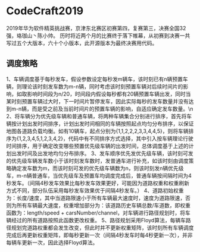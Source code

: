 # CodeCraft2019
2019年华为软件精英挑战赛，京津东北赛区初赛第四，复赛第三，决赛全国32强，珞珈山丶陈小帅。
历时将近两个月的比赛终于落下帷幕，从初赛到决赛一共写过五个大版本，六十个小版本，此开源版本为最终决赛用代码。

## 调度策略
1、车辆调度基于每秒发车，假设参数设定每秒发m辆车，该时刻已有n辆预置车辆，则理论该时刻发车数为m-n辆，同时考虑该时刻预置车辆对后续时间片的影响，如取影响时间段为n/20，时间段内假设每秒都有20辆预置车辆出发，同时当某时刻预置车辆过大时，下一时间片暂停发车，因此实际每秒的发车数量并没有达到m-n辆，而是受之前及当前时间片的预置车辆的影响，自适应确定发车数量。\n
2、将车辆分为优先级车辆和普通车辆，将两种车辆集合分别进行排序，首先将车辆按计划出发时间排序，计划出发时间相同的车辆按照起点均匀分布排序，以保证地图各道路负载均衡。如有10辆车，起点分别为{1,1,2,2,2,3,3,4,4,5}，则将车辆排序为{1,2,3,4,5,1,2,3,4,2}，代码中有不同排序方式选择，其中引入按车辆理论行驶时间排序，用于确定改变哪些预置优先级车辆的出发时间，总体调度基于上述的计划出发时间及出发地均匀分布排序。
3、发车顺序优先发优先级车辆，该时刻可发的优先级车辆发车数小于该时刻发车数时，发普通车进行补充，如该时刻由调度策略确定发车数为m，而该时刻可发的优先级车辆数为n，则该时刻发n辆优先级车，m-n辆普通车，当优先级车及预置车均调度完成后，普通车辆按间隔时间为4秒发车。（间隔4秒发车效果比每秒发车效果更好，可能因为道路权重和权重刷新方式不同，部分队伍采用每秒发车效果优于间隔4秒发车。）
4、道路初始权重为：长度/速度，其中当道路限速小于所有车辆最大速度时，速度为道路限速，否则为所有车辆最大速度，权重增加部分为：该道路历史车辆总数/车道数，即权重函数为：length/speed + carsNumber/channel，对车辆进行路径规划时，将车辆经过的所有道路按照此函数更改权重。
5、路径规划采用Floyd算法，每辆车路径规划完道路权重都会发生改变，但此时并不更新权重矩阵，该时刻所有车辆调度完成后再更新权重矩阵，即每秒更新一次（间隔4秒发车时每4秒更新一次），并非每辆车更新一次，因此选择Floyd算法。

